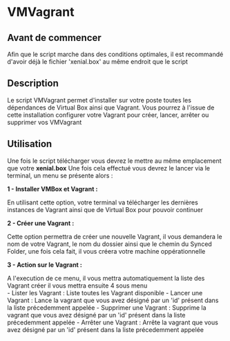 # VMVagrant

## Avant de commencer

Afin que le script marche dans des conditions optimales, il est recommandé d'avoir déjà le fichier 'xenial.box' au même endroit que le script

## Description

Le script VMVagrant permet d'installer sur votre poste toutes les dépendances de Virtual Box ainsi que Vagrant.
Vous pourrez à l'issue de cette installation configurer votre Vagrant pour créer, lancer, arrêter ou supprimer vos VMVagrant

## Utilisation

Une fois le script télécharger vous devrez le mettre au même emplacement que votre <strong>xenial.box</strong>
Une fois cela effectué vous devrez le lancer via le terminal, un menu se présente alors :

<strong>1 - Installer VMBox et Vagrant :</strong>

En utilisant cette option, votre terminal va télécharger les dernières instances de Vagrant ainsi que de Virtual Box pour pouvoir continuer

<strong>2 - Créer une Vagrant :</strong>

Cette option permettra de créer une nouvelle Vagrant, il vous demandera le nom de votre Vagrant, le nom du dossier ainsi que le chemin du Synced Folder, une fois cela fait, il vous créera votre machine oppérationnelle

<strong>3 - Action sur le Vagrant :</strong>

A l'execution de ce menu, il vous mettra automatiquement la liste des Vagrant créer il vous mettra ensuite 4 sous menu     
     - Lister les Vagrant : Liste toutes les Vagrant disponible
     - Lancer une Vagrant : Lance la vagrant que vous avez désigné par un 'id' présent dans la liste précedemment appelée
     - Supprimer une Vagrant : Supprime la vagrant que vous avez désigné par un 'id' présent dans la liste précedemment appelée
     - Arrêter une Vagrant : Arrête la vagrant que vous avez désigné par un 'id' présent dans la liste précedemment appelée


